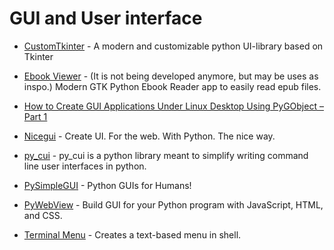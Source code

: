
# GUI and User interface

- [CustomTkinter](https://github.com/TomSchimansky/CustomTkinter) - A modern and customizable python UI-library based on Tkinter
- [Ebook Viewer](https://github.com/michaldaniel/Ebook-Viewer) - (It is not being developed anymore, but may be uses as inspo.) Modern GTK Python Ebook Reader app to easily read epub files.
- [How to Create GUI Applications Under Linux Desktop Using PyGObject – Part 1](https://www.tecmint.com/create-gui-applications-in-linux/)
- [Nicegui](https://github.com/zauberzeug/nicegui) - Create UI. For the web. With Python. The nice way.

- [py_cui](https://jwlodek.github.io/py_cui-docs/) - py_cui is a python library meant to simplify writing command line user interfaces in python.
- [PySimpleGUI](https://github.com/PySimpleGUI/PySimpleGUI) - Python GUIs for Humans! 
- [PyWebView](https://github.com/r0x0r/pywebview) - Build GUI for your Python program with JavaScript, HTML, and CSS.
- [Terminal Menu](https://github.com/rzakaan/terminal-menu) - Creates a text-based menu in shell.
